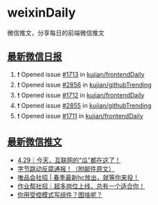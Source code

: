 # weixinDaily
微信推文，分享每日的前端微信推文

## [最新微信日报](https://github.com/kujian/weixinDaily/issues)

<!--START_SECTION:activity-->
1. ❗ Opened issue [#1713](https://github.com/kujian/frontendDaily/issues/1713) in [kujian/frontendDaily](https://github.com/kujian/frontendDaily)
2. ❗ Opened issue [#2856](https://github.com/kujian/githubTrending/issues/2856) in [kujian/githubTrending](https://github.com/kujian/githubTrending)
3. ❗ Opened issue [#1712](https://github.com/kujian/frontendDaily/issues/1712) in [kujian/frontendDaily](https://github.com/kujian/frontendDaily)
4. ❗ Opened issue [#2855](https://github.com/kujian/githubTrending/issues/2855) in [kujian/githubTrending](https://github.com/kujian/githubTrending)
5. ❗ Opened issue [#1711](https://github.com/kujian/frontendDaily/issues/1711) in [kujian/frontendDaily](https://github.com/kujian/frontendDaily)
<!--END_SECTION:activity-->


## [最新微信推文](https://weixin.qdkfweb.cn/)

<!-- BLOG-POST-LIST:START -->
- [4.29｜今天，互联网的“瓜”都在这了！](https://weixin.qdkfweb.cn/44019.html)
- [字节跳动反腐通报！（附邮件原文）](https://weixin.qdkfweb.cn/44020.html)
- [唯品会社招 | 春季最新hc放出，就等你来投！](https://weixin.qdkfweb.cn/44021.html)
- [作业帮社招｜超多岗位上线，总有一个适合你！](https://weixin.qdkfweb.cn/44022.html)
- [你用受控模式写组件？图啥呢？](https://weixin.qdkfweb.cn/43995.html)
<!-- BLOG-POST-LIST:END -->